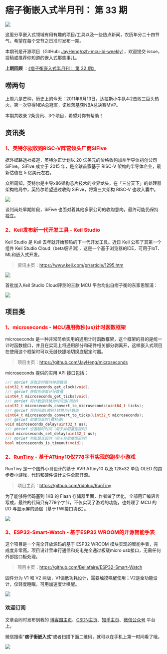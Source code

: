 # 痞子衡嵌入式半月刊： 第 33 期

![](http://henjay724.com/image/cnblogs/pzh_mcu_bi_weekly.PNG)

这里分享嵌入式领域有用有趣的项目/工具以及一些热点新闻，农历年分二十四节气，希望在每个交节之日准时发布一期。

本期刊是开源项目（GitHub: [JayHeng/pzh-mcu-bi-weekly](https://github.com/JayHeng/pzh-mcu-bi-weekly)），欢迎提交 issue，投稿或推荐你知道的嵌入式那些事儿。

**上期回顾** ：[《痞子衡嵌入式半月刊： 第 32 期》](https://www.cnblogs.com/henjay724/p/14827850.html)

## 唠两句

上周六是芒种，历史上的今天：2011年6月13日，达拉斯小牛队4:2击败三巨头热火，第一次夺得NBA总冠军，诺维茨基获NBA总决赛MVP。

本期共收录 2条资讯、3个项目，希望对你有帮助！

## 资讯类

### <font color="red">1、英特尔拟收购RISC-V阵营领头厂商SiFive</font>

据外媒路透社报道，英特尔正计划以 20 亿美元的价格收购加州半导体初创公司 SiFive。SiFive 成立于 2015 年，是全球首家基于 RISC-V 架构的半导体企业，最新估值在 5 亿美元左右。

众所周知，英特尔是主导x86架构芯片技术的业界龙头，在「三分天下」的处理器架构格局中，英特尔希望通过收购 SiFive，将第三大架构 RISC-V 也收入囊中。

![](http://henjay724.com/image/biweekly20210613/Intel_RISC-V.PNG)

谈判尚处早期阶段，SiFive 也面对着其他多家公司的收购意向，最终可能仍保持独立。

### <font color="red">2、Keil发布新一代开发工具 - Keil Studio</font>

Keil Studio 是 Keil 去年就开始预热的下一代开发工具。近日 Keil 公布了其第一个组件 Keil Studio Cloud（beta版评测），这是一个基于浏览器的IDE，可用于IoT、ML和嵌入式开发。

> 资讯主页：https://www.keil.com/pr/article/1295.htm

![](http://henjay724.com/image/biweekly20210613/Keil_Studio_Cloud.PNG)

首批加入Keil Studio Cloud评测的三款 MCU 平台均出自痞子衡的东家恩智浦：

![](http://henjay724.com/image/biweekly20210613/Keil_Studio_Cloud_HW.PNG)

## 项目类

### <font color="red">1、microseconds - MCU通用微秒(us)计时函数框架</font>

microseconds 是一种非常简单实用的通用计时函数框架，这个框架的目的是统一计时函数接口，并且在实现上将通用部分和硬件相关部分剥离开，这样嵌入式项目在使用这个框架时可以无缝快捷地切换底层定时器。

> 项目主页：https://github.com/JayHeng/microseconds

microseconds 提供的实用 API 接口包括：

```C
//! @brief 获取定时器时钟源数值
uint32_t microseconds_get_clock(void);
//! @brief 获取系统累计计数值
uint64_t microseconds_get_ticks(void);
//! @brief 将计数值转换为时间值(微秒)
uint32_t microseconds_convert_to_microseconds(uint64_t ticks);
//! @brief 将时间值(微秒)转换为计数值
uint64_t microseconds_convert_to_ticks(uint32_t microseconds);
//! @brief 阻塞型延时(微秒级)
void microseconds_delay(uint32_t us);
//! @brief 设置超时时间（用于非阻塞型延时）
void microseconds_set_delay(uint32_t us);
//! @brief 判断是否超时（用于非阻塞型延时）
bool microseconds_is_timeout(void);
```

### <font color="red">2、RunTiny - 基于ATtiny10仅778字节实现的跑步小游戏</font>

RunTiny 是一个国外小哥设计的基于 AVR ATtiny10 以及 128x32 单色 OLED 的跑步者小游戏，代码和硬件设计文件全部开源。

> 项目主页：https://github.com/ridoluc/RunTiny

为了能够将代码塞到 1KB 的 Flash 存储器里面，作者做了优化，全部用汇编语言写成，最终的代码只有778个字节，不仅实现了游戏的功能，也处理了 MCU 的 I/O 与显示屏的通信（基于TWI接口协议）。

![](http://henjay724.com/image/biweekly20210613/RunTiny.gif)

### <font color="red">3、ESP32-Smart-Watch  - 基于ESP32 WROOM的开源智能手表</font>

这个项目是一个完全开放源码的基于 ESP32 WROOM 模块实现的智能手表，完成度非常高。项目设计里串行通信和充电完全通过板载micro usb接口，无需任何外部接口板处理。

> 项目主页：https://github.com/Bellafaire/ESP32-Smart-Watch

固件分为 V1 和 V2 两版，V1偏低功耗设计，需要触摸唤醒使用；V2是全功能设计，仅轻度睡眠，可用加速度计唤醒。

![](http://henjay724.com/image/biweekly20210613/ESP32-Smart-Watch.PNG)

### 欢迎订阅

文章会同时发布到我的 [博客园主页](https://www.cnblogs.com/henjay724/)、[CSDN主页](https://blog.csdn.net/henjay724)、[知乎主页](https://www.zhihu.com/people/henjay724)、[微信公众号](http://weixin.sogou.com/weixin?type=1&query=痞子衡嵌入式) 平台上。

微信搜索"__痞子衡嵌入式__"或者扫描下面二维码，就可以在手机上第一时间看了哦。

![](http://henjay724.com/image/github/pzhMcu_qrcode_258x258.jpg)

